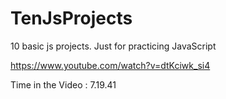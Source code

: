 # TenJsProjects

10 basic js projects. Just for practicing JavaScript

https://www.youtube.com/watch?v=dtKciwk_si4

Time in the Video : 7.19.41
